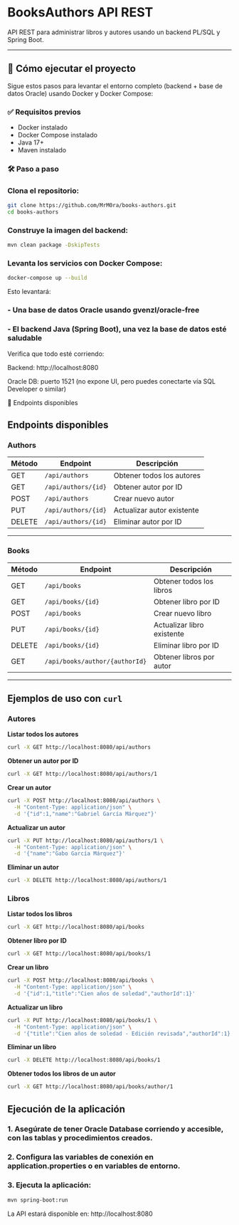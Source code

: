 # BooksAuthors API REST

API REST para administrar libros y autores usando un backend PL/SQL y Spring Boot.

---
## 🚀 Cómo ejecutar el proyecto

Sigue estos pasos para levantar el entorno completo (backend + base de datos Oracle) usando Docker y Docker Compose:

### ✅ Requisitos previos

- Docker instalado
- Docker Compose instalado
- Java 17+
- Maven instalado

### 🛠️ Paso a paso
### Clona el repositorio:

```bash
git clone https://github.com/MrM0ra/books-authors.git
cd books-authors
```

### Construye la imagen del backend:

```bash
mvn clean package -DskipTests
```

### Levanta los servicios con Docker Compose:

```bash
docker-compose up --build
```

Esto levantará:

### - Una base de datos Oracle usando gvenzl/oracle-free
### - El backend Java (Spring Boot), una vez la base de datos esté saludable

Verifica que todo esté corriendo:

Backend: http://localhost:8080

Oracle DB: puerto 1521 (no expone UI, pero puedes conectarte vía SQL Developer o similar)

🧪 Endpoints disponibles

## Endpoints disponibles

### Authors

| Método | Endpoint            | Descripción                     |
|--------|---------------------|--------------------------------|
| GET    | `/api/authors`      | Obtener todos los autores       |
| GET    | `/api/authors/{id}` | Obtener autor por ID            |
| POST   | `/api/authors`      | Crear nuevo autor               |
| PUT    | `/api/authors/{id}` | Actualizar autor existente     |
| DELETE | `/api/authors/{id}` | Eliminar autor por ID           |

---

### Books

| Método | Endpoint                    | Descripción                      |
|--------|-----------------------------|---------------------------------|
| GET    | `/api/books`                | Obtener todos los libros          |
| GET    | `/api/books/{id}`           | Obtener libro por ID              |
| POST   | `/api/books`                | Crear nuevo libro                 |
| PUT    | `/api/books/{id}`           | Actualizar libro existente        |
| DELETE | `/api/books/{id}`           | Eliminar libro por ID             |
| GET    | `/api/books/author/{authorId}` | Obtener libros por autor         |

---

## Ejemplos de uso con `curl`

### Autores

**Listar todos los autores**

```bash
curl -X GET http://localhost:8080/api/authors
```

**Obtener un autor por ID**

```bash
curl -X GET http://localhost:8080/api/authors/1
```

**Crear un autor**

```bash
curl -X POST http://localhost:8080/api/authors \
  -H "Content-Type: application/json" \
  -d '{"id":1,"name":"Gabriel García Márquez"}'
```

**Actualizar un autor**

```bash
curl -X PUT http://localhost:8080/api/authors/1 \
  -H "Content-Type: application/json" \
  -d '{"name":"Gabo García Márquez"}'
```

**Eliminar un autor**

```bash
curl -X DELETE http://localhost:8080/api/authors/1
```

### Libros

**Listar todos los libros**

```bash
curl -X GET http://localhost:8080/api/books
```

**Obtener libro por ID**

```bash
curl -X GET http://localhost:8080/api/books/1
```

**Crear un libro**

```bash
curl -X POST http://localhost:8080/api/books \
  -H "Content-Type: application/json" \
  -d '{"id":1,"title":"Cien años de soledad","authorId":1}'
```

**Actualizar un libro**

```bash
curl -X PUT http://localhost:8080/api/books/1 \
  -H "Content-Type: application/json" \
  -d '{"title":"Cien años de soledad - Edición revisada","authorId":1}'
```

**Eliminar un libro**

```bash
curl -X DELETE http://localhost:8080/api/books/1
```

**Obtener todos los libros de un autor**

```bash
curl -X GET http://localhost:8080/api/books/author/1
```


## Ejecución de la aplicación

### 1. Asegúrate de tener Oracle Database corriendo y accesible, con las tablas y procedimientos creados.

### 2. Configura las variables de conexión en application.properties o en variables de entorno.

### 3. Ejecuta la aplicación:

```bash
mvn spring-boot:run
```

La API estará disponible en: http://localhost:8080
